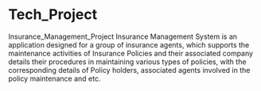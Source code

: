 # Tech_Project
Insurance_Management_Project
Insurance Management System is an application designed for a group of insurance agents, which supports the maintenance activities of Insurance Policies and their associated company details their procedures in maintaining various types of policies, with the corresponding details of Policy holders, associated agents involved in the policy maintenance and etc.
